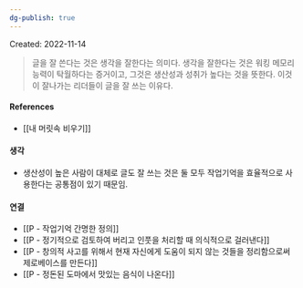 ```yaml
---
dg-publish: true
---
```

Created: 2022-11-14

>글을 잘 쓴다는 것은 생각을 잘한다는 의미다. 생각을 잘한다는 것은 워킹 메모리 능력이 탁월하다는 증거이고, 그것은 생산성과 성취가 높다는 것을 뜻한다. 이것이 잘나가는 리더들이 글을 잘 쓰는 이유다.

#### References
- [[내 머릿속 비우기]]

#### 생각
- 생산성이 높은 사람이 대체로 글도 잘 쓰는 것은 둘 모두 작업기억을 효율적으로 사용한다는 공통점이 있기 때문임.

#### 연결
- [[P - 작업기억 간명한 정의]]
- [[P - 정기적으로 검토하여 버리고 인풋을 처리할 때 의식적으로 걸러낸다]]
- [[P - 창의적 사고를 위해서 현재 자신에게 도움이 되지 않는 것들을 정리함으로써 제로베이스를 만든다]]
- [[P - 정돈된 도마에서 맛있는 음식이 나온다]]

